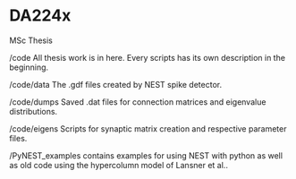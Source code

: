 # DA224x
MSc Thesis

/code
All thesis work is in here. Every scripts has its own description in the beginning.

/code/data
The .gdf files created by NEST spike detector.

/code/dumps
Saved .dat files for connection matrices and eigenvalue distributions.

/code/eigens
Scripts for synaptic matrix creation and respective parameter files.

/PyNEST_examples
contains examples for using NEST with python as well as old 
code using the hypercolumn model of Lansner et al..
